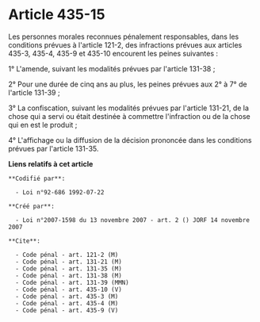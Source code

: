 # Article 435-15

Les personnes morales reconnues pénalement responsables, dans les conditions prévues à l'article 121-2, des infractions
prévues aux articles 435-3, 435-4, 435-9 et 435-10 encourent les peines suivantes :

1° L'amende, suivant les modalités prévues par l'article 131-38 ;

2° Pour une durée de cinq ans au plus, les peines prévues aux 2° à 7° de l'article 131-39 ;

3° La confiscation, suivant les modalités prévues par l'article 131-21, de la chose qui a servi ou était destinée à commettre
l'infraction ou de la chose qui en est le produit ;

4° L'affichage ou la diffusion de la décision prononcée dans les conditions prévues par l'article 131-35.

**Liens relatifs à cet article**

	**Codifié par**:

	  - Loi n°92-686 1992-07-22

	**Créé par**:

	  - Loi n°2007-1598 du 13 novembre 2007 - art. 2 () JORF 14 novembre 2007

	**Cite**:

	  - Code pénal - art. 121-2 (M)
	  - Code pénal - art. 131-21 (M)
	  - Code pénal - art. 131-35 (M)
	  - Code pénal - art. 131-38 (M)
	  - Code pénal - art. 131-39 (MMN)
	  - Code pénal - art. 435-10 (V)
	  - Code pénal - art. 435-3 (M)
	  - Code pénal - art. 435-4 (M)
	  - Code pénal - art. 435-9 (V)
